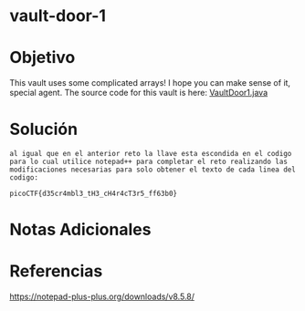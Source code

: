 # vault-door-1
# Objetivo
This vault uses some complicated arrays! I hope you can make sense of it, special agent. The source code for this vault is here: [VaultDoor1.java](https://jupiter.challenges.picoctf.org/static/29b91e638ccbd76aaa8c0462d1c64d8d/VaultDoor1.java)
# Solución 
```
al igual que en el anterior reto la llave esta escondida en el codigo para lo cual utilice notepad++ para completar el reto realizando las modificaciones necesarias para solo obtener el texto de cada linea del codigo:

picoCTF{d35cr4mbl3_tH3_cH4r4cT3r5_ff63b0}
```
# Notas Adicionales

# Referencias
https://notepad-plus-plus.org/downloads/v8.5.8/